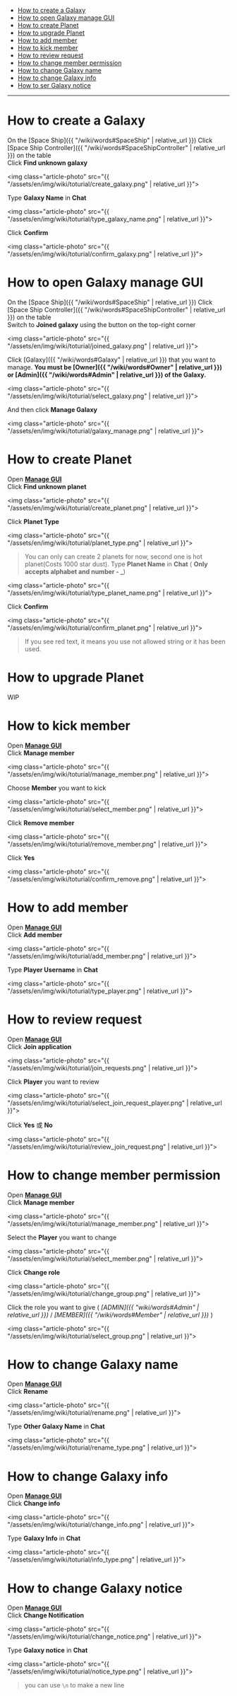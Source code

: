- [How to create a Galaxy](#How_to_create_a_galaxy)
- [How to open Galaxy manage GUI](#How_to_open_manage_gui)
- [How to create Planet](#How_to_create_planet)
- [How to upgrade Planet](#How_to_upgrade_planet)
- [How to add member](#How_to_add_member)
- [How to kick member](#How_to_kick_member)
- [How to review request](#How_to_review_request)
- [How to change member permission](#How_to_change_member_permission)
- [How to change Galaxy name](#How_to_change_galaxy_name)
- [How to change Galaxy info](#How_to_change_galaxy_info)
- [How to ser Galaxy notice](#How_to_set_galaxy_notice)

---

<a name="How_to_create_a_galaxy">

# How to create a Galaxy

On the [Space Ship]({{ "/wiki/words#SpaceShip" | relative_url }}) Click [Space Ship Controller]({{ "/wiki/words#SpaceShipController" | relative_url }}) on the table  
Click **Find unknown galaxy**  

<img class="article-photo" src="{{ "/assets/en/img/wiki/toturial/create_galaxy.png" | relative_url }}">

Type **Galaxy Name** in **Chat**

<img class="article-photo" src="{{ "/assets/en/img/wiki/toturial/type_galaxy_name.png" | relative_url }}">

Click **Confirm**  

<img class="article-photo" src="{{ "/assets/en/img/wiki/toturial/confirm_galaxy.png" | relative_url }}">

<a name="How_to_open_manage_gui">

# How to open Galaxy manage GUI

On the [Space Ship]({{ "/wiki/words#SpaceShip" | relative_url }}) Click [Space Ship Controller]({{ "/wiki/words#SpaceShipController" | relative_url }}) on the table  
Switch to **Joined galaxy** using the button on the top-right
 corner

<img class="article-photo" src="{{ "/assets/en/img/wiki/toturial/joined_galaxy.png" | relative_url }}">

Click [Galaxy]({{ "/wiki/words#Galaxy" | relative_url }}) that you want to manage. **You must be [Owner]({{ "/wiki/words#Owner" | relative_url }}) or [Admin]({{ "/wiki/words#Admin" | relative_url }}) of the Galaxy.**  

<img class="article-photo" src="{{ "/assets/en/img/wiki/toturial/select_galaxy.png" | relative_url }}">

And then click **Manage Galaxy**

<img class="article-photo" src="{{ "/assets/en/img/wiki/toturial/galaxy_manage.png" | relative_url }}">

<a name="How_to_create_planet">

# How to create Planet

Open **[Manage GUI](#How_to_open_manage_gui)**  
Click **Find unknown planet**  

<img class="article-photo" src="{{ "/assets/en/img/wiki/toturial/create_planet.png" | relative_url }}">

Click **Planet Type**  

<img class="article-photo" src="{{ "/assets/en/img/wiki/toturial/planet_type.png" | relative_url }}">

> You can only can create 2 planets for now, second one is hot planet(Costs 1000 star dust).
Type **Planet Name** in **Chat** ( **Only accepts alphabet and number - _**)

<img class="article-photo" src="{{ "/assets/en/img/wiki/toturial/type_planet_name.png" | relative_url }}">

Click **Confirm**

<img class="article-photo" src="{{ "/assets/en/img/wiki/toturial/confirm_planet.png" | relative_url }}">

> If you see red text, it means you use not allowed string or it has been used.

<a name="How_to_upgrade_planet">

# How to upgrade Planet

WIP

<a name="How_to_add_member">

# How to kick member

Open **[Manage GUI](#How_to_open_manage_gui)**  
Click **Manage member**  

<img class="article-photo" src="{{ "/assets/en/img/wiki/toturial/manage_member.png" | relative_url }}">

Choose **Member** you want to kick  

<img class="article-photo" src="{{ "/assets/en/img/wiki/toturial/select_member.png" | relative_url }}">

Click **Remove member**  

<img class="article-photo" src="{{ "/assets/en/img/wiki/toturial/remove_member.png" | relative_url }}">

Click **Yes**  

<img class="article-photo" src="{{ "/assets/en/img/wiki/toturial/confirm_remove.png" | relative_url }}">


<a name="How_to_kick_member">

# How to add member

Open **[Manage GUI](#How_to_open_manage_gui)**  
Click **Add member**

<img class="article-photo" src="{{ "/assets/en/img/wiki/toturial/add_member.png" | relative_url }}">

Type **Player Username** in **Chat**

<img class="article-photo" src="{{ "/assets/en/img/wiki/toturial/type_player.png" | relative_url }}">

<a name="How_to_review_request">

# How to review request

Open **[Manage GUI](#How_to_open_manage_gui)**  
Click **Join application**  

<img class="article-photo" src="{{ "/assets/en/img/wiki/toturial/join_requests.png" | relative_url }}">

Click **Player** you want to review  

<img class="article-photo" src="{{ "/assets/en/img/wiki/toturial/select_join_request_player.png" | relative_url }}">

Click **Yes** 或 **No**

<img class="article-photo" src="{{ "/assets/en/img/wiki/toturial/review_join_request.png" | relative_url }}">

<a name="How_to_change_member_permission">

# How to change member permission

Open **[Manage GUI](#How_to_open_manage_gui)**  
Click **Manage member**  

<img class="article-photo" src="{{ "/assets/en/img/wiki/toturial/manage_member.png" | relative_url }}">

Select the **Player** you want to change  

<img class="article-photo" src="{{ "/assets/en/img/wiki/toturial/select_member.png" | relative_url }}">

Click **Change role**  

<img class="article-photo" src="{{ "/assets/en/img/wiki/toturial/change_group.png" | relative_url }}">

Click the role you want to give ( *[ADMIN]({{ "wiki/words#Admin" | relative_url }})* / *[MEMBER]({{ "/wiki/words#Member" | relative_url }})* )

<img class="article-photo" src="{{ "/assets/en/img/wiki/toturial/select_group.png" | relative_url }}">

<a name="How_to_change_galaxy_name">

# How to change Galaxy name

Open **[Manage GUI](#How_to_open_manage_gui)**  
Click **Rename**  

<img class="article-photo" src="{{ "/assets/en/img/wiki/toturial/rename.png" | relative_url }}">

Type **Other Galaxy Name** in **Chat**

<img class="article-photo" src="{{ "/assets/en/img/wiki/toturial/rename_type.png" | relative_url }}">

<a name="How_to_change_galaxy_info">

# How to change Galaxy info

Open **[Manage GUI](#How_to_open_manage_gui)**  
Click **Change info**  

<img class="article-photo" src="{{ "/assets/en/img/wiki/toturial/change_info.png" | relative_url }}">

Type **Galaxy Info** in **Chat**

<img class="article-photo" src="{{ "/assets/en/img/wiki/toturial/info_type.png" | relative_url }}">

<a name="How_to_set_galaxy_notice">

# How to change Galaxy notice

Open **[Manage GUI](#How_to_open_manage_gui)**  
Click **Change Notification**  

<img class="article-photo" src="{{ "/assets/en/img/wiki/toturial/change_notice.png" | relative_url }}">

Type **Galaxy notice** in **Chat**

<img class="article-photo" src="{{ "/assets/en/img/wiki/toturial/notice_type.png" | relative_url }}">

> you can use  `\n` to make a new line
